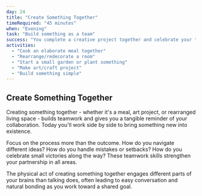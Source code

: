 ```yaml
---
day: 24
title: "Create Something Together"
timeRequired: "45 minutes"
when: "Evening"
task: "Build something as a team"
success: "You complete a creative project together and celebrate your teamwork"
activities:
  - "Cook an elaborate meal together"
  - "Rearrange/redecorate a room"
  - "Start a small garden or plant something"
  - "Make art/craft project"
  - "Build something simple"
---
```


## Create Something Together

Creating something together - whether it's a meal, art project, or rearranged living space - builds teamwork and gives you a tangible reminder of your collaboration. Today you'll work side by side to bring something new into existence.

Focus on the process more than the outcome. How do you navigate different ideas? How do you handle mistakes or setbacks? How do you celebrate small victories along the way? These teamwork skills strengthen your partnership in all areas.

The physical act of creating something together engages different parts of your brains than talking does, often leading to easy conversation and natural bonding as you work toward a shared goal.
